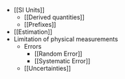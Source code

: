 - [[SI Units]]
	- [[Derived quantities]]
	- [[Prefixes]]
- [[Estimation]]
-  Limitation of physical measurements
	- Errors
		- [[Random Error]]
		- [[Systematic Error]]
	- [[Uncertainties]]